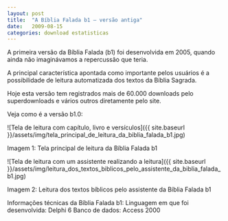 ```yaml
---
layout: post
title:  "A Bíblia Falada b1 – versão antiga"
date:   2009-08-15
categories: download estatisticas
---
```


A primeira versão da Bíblia Falada (b1) foi desenvolvida em 2005, quando ainda não imaginávamos a repercussão que teria.

A principal característica apontada como importante pelos usuários é a possibilidade de leitura automatizada dos textos da Bíblia Sagrada.

<!--more-->

Hoje esta versão tem registrados mais de 60.000 downloads pelo superdownloads e vários outros diretamente pelo site.

Veja como é a versão b1.0:

![Tela de leitura com capítulo, livro e versículos]({{ site.baseurl }}/assets/img/tela_principal_de_leitura_da_biblia_falada_b1.jpg)

Imagem 1: Tela principal de leitura da Bíblia Falada b1

![Tela de leitura com um assistente realizando a leitura]({{ site.baseurl }}/assets/img/leitura_dos_textos_biblicos_pelo_assistente_da_biblia_falada_b1.jpg)

Imagem 2: Leitura dos textos bíblicos pelo assistente da Bíblia Falada b1

Informações técnicas da Bíblia Falada b1:
Linguagem em que foi desenvolvida: Delphi 6
Banco de dados: Access 2000